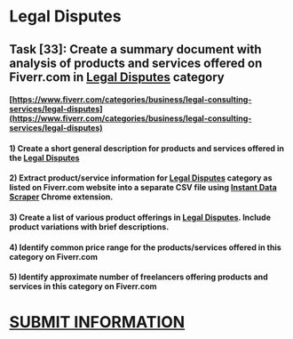 # Legal Disputes
## Task [33]: Create a summary document with analysis of products and services offered on Fiverr.com in [Legal Disputes](https://www.fiverr.com/categories/business/legal-consulting-services/legal-disputes) category
#### [https://www.fiverr.com/categories/business/legal-consulting-services/legal-disputes](https://www.fiverr.com/categories/business/legal-consulting-services/legal-disputes)
#### 1) Create a short general description for products and services offered in the [Legal Disputes](https://www.fiverr.com/categories/business/legal-consulting-services/legal-disputes)
#### 2) Extract product/service information for [Legal Disputes](https://www.fiverr.com/categories/business/legal-consulting-services/legal-disputes) category as listed on Fiverr.com website into a separate CSV file using [Instant Data Scraper](https://chrome.google.com/webstore/detail/instant-data-scraper/ofaokhiedipichpaobibbnahnkdoiiah) Chrome extension.
#### 3) Create a list of various product offerings in [Legal Disputes](https://www.fiverr.com/categories/business/legal-consulting-services/legal-disputes). Include product variations with brief descriptions.
#### 4) Identify common price range for the products/services offered in this category on Fiverr.com
#### 5) Identify approximate number of freelancers offering products and services in this category on Fiverr.com

# [SUBMIT INFORMATION](https://forms.office.com/r/8AEKjkLxKG)
